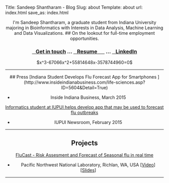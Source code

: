 Title: Sandeep Shantharam - Blog
Slug: about
Template: about
url: index.html
save_as: index.html

<center>
I'm Sandeep Shantharam, a graduate student from Indiana University majoring in Bioinformatics with Interests in Data Analysis, Machine Learning and Data Visualizations.
## On the lookout for full-time employment opportunities.

### <a href="mailto:machbio@gmail.com?subject=Work"><i class="fa fa-envelope-o"></i>&nbsp;&nbsp;&nbsp;Get in touch</a> ... <a href="https://docs.google.com/viewer?url=http://machb.io/extra/Sandeep_Shantharam_Resume.pdf"><i class="fa fa-file-pdf-o"></i>&nbsp;&nbsp;&nbsp;Resume</a><a href="/extra/Sandeep_Shantharam_Resume.pdf" download="Sandeep_Shantharam_Resume.pdf">&nbsp;&nbsp;&nbsp;<i class="fa fa-download"></i>&nbsp;&nbsp;&nbsp;</a> ... <a href="https://www.linkedin.com/in/machbio"><i class="fa fa-linkedin-square"></i>&nbsp;&nbsp;&nbsp;LinkedIn</a>
</center>
<center>
<span><a href="http://www.wolframalpha.com/input/?i=x3%E2%88%9267066x2%2B55814648x%E2%88%923578744960%3D0"><i class="fa fa-phone-square fa-2x"></i></a>&nbsp;&nbsp;&nbsp;$x^3-67066x^2+55814648x-3578744960=0$&nbsp;&nbsp;&nbsp;<a href="http://en.wikipedia.org/wiki/Area_code_707"><i class="fa fa-mobile"></i></a></span>
<center>

<hr class=“small”>
## Press
[Indiana Student Develops Flu Forecast App for Smartphones ](http://www.insideindianabusiness.com/life-sciences.asp?ID=5604&Detail=True)

- Inside Indiana Business, March 2015

[Informatics student at IUPUI helps develop app that may be used to forecast flu outbreaks](http://news.iupui.edu/releases/2015/02/informatics-student-app-flu.shtml)

- IUPUI Newsroom, February 2015

<hr class=“small”>

## Projects
[FluCast - Risk Assesment and Forecast of Seasonal flu in real time](http://soic.iupui.edu/news/bioinformatics-student-develops-app-to-forecast-the-flu/)

- Pacific Northwest National Laboratory, Richlan, WA, USA [[Video](https://youtu.be/AVvk_xHp4Tg)] [[Slides](http://www.slideshare.net/machbio/android-team-onefinal30)]

<hr class=“small”>

</center>

